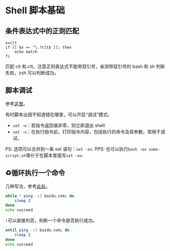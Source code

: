 Shell 脚本基础
=============

条件表达式中的正则匹配
--------------------

```shell
x=clt
if [[ $x =~ ^\.?clt$ ]]; then
    echo match
fi
```
匹配 clt 和.clt。注意正则表达式不能带双引号，亲测带双引号的 bash 和 sh 判断失败，zsh 可以判断成功。

脚本调试
-------

参考[这里](https://www.cnblogs.com/robinunix/p/11635560.html)。

有时脚本出错不知道错在哪里，可以开启“调试”模式。

- `set -e`：若指令返回值非零，则立即退出 shell.
- `set -x`：在执行指令前，打印指令内容，包括执行的命令及其参数，常用于调试。

PS: 选项可以合并到一条 set 语句：`set -ex`.
PPS: 也可以执行`bash -ex some-script.sh`等价于在脚本里面写`set -ex`.

♻️循环执行一个命令
-----------------

几种写法，参考[此处](https://www.cnblogs.com/yychuyu/p/12967366.html)。

```bash
while ! ping -c3 baidu.com; do
    sleep 2
done
echo succeed
```

`!`可以直接判否，判断一个命令是否执行成功。

```bash
until ping -c3 baidu.com; do
    sleep 2
done
echo succeed
```